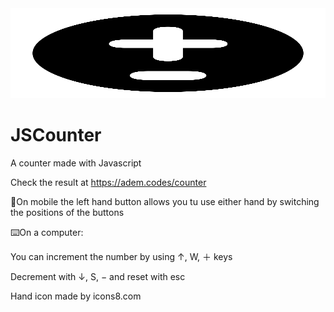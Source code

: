 <img src="icons/safari-pinned-tab.svg" width='100%' height='144'>

# JSCounter

A counter made with Javascript

Check the result at <https://adem.codes/counter>

📱On mobile the left hand button allows you tu use either hand by switching the positions of the buttons

⌨️On a computer:

You can increment the number by using ↑, W, ＋ keys

Decrement with ↓, S, − and reset with esc

Hand icon made by icons8.com
